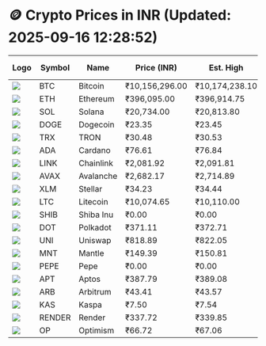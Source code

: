 # 🪙 Crypto Prices in INR (Updated: 2025-09-16 12:28:52)

| Logo | Symbol | Name       | Price (INR) | Est. High | Est. Low | Gross Profit | Fees | Net Profit | ROI % |
|------|--------|------------|-------------|-----------|----------|---------------|------|-------------|--------|
| ![](https://coin-images.coingecko.com/coins/images/1/large/bitcoin.png?1696501400) | BTC    | Bitcoin    | ₹10,156,296.00 | ₹10,174,238.10 | ₹10,138,353.90 | ₹353.95 | ₹200.00 | ₹153.95 | 0.15% |
| ![](https://coin-images.coingecko.com/coins/images/279/large/ethereum.png?1696501628) | ETH    | Ethereum   | ₹396,095.00 | ₹396,914.75 | ₹395,275.25 | ₹414.77 | ₹200.00 | ₹214.77 | 0.21% |
| ![](https://coin-images.coingecko.com/coins/images/4128/large/solana.png?1718769756) | SOL    | Solana     | ₹20,734.00 | ₹20,813.80 | ₹20,654.20 | ₹772.72 | ₹200.00 | ₹572.72 | 0.57% |
| ![](https://coin-images.coingecko.com/coins/images/5/large/dogecoin.png?1696501409) | DOGE   | Dogecoin   | ₹23.35 | ₹23.45 | ₹23.25 | ₹838.62 | ₹200.00 | ₹638.62 | 0.64% |
| ![](https://coin-images.coingecko.com/coins/images/1094/large/tron-logo.png?1696502193) | TRX    | TRON       | ₹30.48 | ₹30.53 | ₹30.43 | ₹345.08 | ₹200.00 | ₹145.08 | 0.15% |
| ![](https://coin-images.coingecko.com/coins/images/975/large/cardano.png?1696502090) | ADA    | Cardano    | ₹76.61 | ₹76.84 | ₹76.38 | ₹604.88 | ₹200.00 | ₹404.88 | 0.40% |
| ![](https://coin-images.coingecko.com/coins/images/877/large/chainlink-new-logo.png?1696502009) | LINK   | Chainlink  | ₹2,081.92 | ₹2,091.81 | ₹2,072.03 | ₹954.57 | ₹200.00 | ₹754.57 | 0.75% |
| ![](https://coin-images.coingecko.com/coins/images/12559/large/Avalanche_Circle_RedWhite_Trans.png?1696512369) | AVAX   | Avalanche  | ₹2,682.17 | ₹2,714.89 | ₹2,649.45 | ₹2,470.14 | ₹200.00 | ₹2,270.14 | 2.27% |
| ![](https://coin-images.coingecko.com/coins/images/100/large/fmpFRHHQ_400x400.jpg?1735231350) | XLM    | Stellar    | ₹34.23 | ₹34.44 | ₹34.02 | ₹1,243.44 | ₹200.00 | ₹1,043.44 | 1.04% |
| ![](https://coin-images.coingecko.com/coins/images/2/large/litecoin.png?1696501400) | LTC    | Litecoin   | ₹10,074.65 | ₹10,110.00 | ₹10,039.30 | ₹704.27 | ₹200.00 | ₹504.27 | 0.50% |
| ![](https://coin-images.coingecko.com/coins/images/11939/large/shiba.png?1696511800) | SHIB   | Shiba Inu  | ₹0.00 | ₹0.00 | ₹0.00 | ₹439.95 | ₹200.00 | ₹239.95 | 0.24% |
| ![](https://coin-images.coingecko.com/coins/images/12171/large/polkadot.png?1696512008) | DOT    | Polkadot   | ₹371.11 | ₹372.71 | ₹369.51 | ₹863.84 | ₹200.00 | ₹663.84 | 0.66% |
| ![](https://coin-images.coingecko.com/coins/images/12504/large/uniswap-logo.png?1720676669) | UNI    | Uniswap    | ₹818.89 | ₹822.05 | ₹815.73 | ₹775.26 | ₹200.00 | ₹575.26 | 0.58% |
| ![](https://coin-images.coingecko.com/coins/images/30980/large/Mantle-Logo-mark.png?1739213200) | MNT    | Mantle     | ₹149.39 | ₹150.81 | ₹147.97 | ₹1,924.08 | ₹200.00 | ₹1,724.08 | 1.72% |
| ![](https://coin-images.coingecko.com/coins/images/29850/large/pepe-token.jpeg?1696528776) | PEPE   | Pepe       | ₹0.00 | ₹0.00 | ₹0.00 | ₹680.49 | ₹200.00 | ₹480.49 | 0.48% |
| ![](https://coin-images.coingecko.com/coins/images/26455/large/aptos_round.png?1696525528) | APT    | Aptos      | ₹387.79 | ₹389.08 | ₹386.50 | ₹666.75 | ₹200.00 | ₹466.75 | 0.47% |
| ![](https://coin-images.coingecko.com/coins/images/16547/large/arb.jpg?1721358242) | ARB    | Arbitrum   | ₹43.41 | ₹43.57 | ₹43.25 | ₹735.24 | ₹200.00 | ₹535.24 | 0.54% |
| ![](https://coin-images.coingecko.com/coins/images/25751/large/kaspa-icon-exchanges.png?1696524837) | KAS    | Kaspa      | ₹7.50 | ₹7.54 | ₹7.46 | ₹1,166.77 | ₹200.00 | ₹966.77 | 0.97% |
| ![](https://coin-images.coingecko.com/coins/images/11636/large/rndr.png?1696511529) | RENDER | Render     | ₹337.72 | ₹339.85 | ₹335.59 | ₹1,272.11 | ₹200.00 | ₹1,072.11 | 1.07% |
| ![](https://coin-images.coingecko.com/coins/images/25244/large/Optimism.png?1696524385) | OP     | Optimism   | ₹66.72 | ₹67.06 | ₹66.38 | ₹1,012.29 | ₹200.00 | ₹812.29 | 0.81% |
